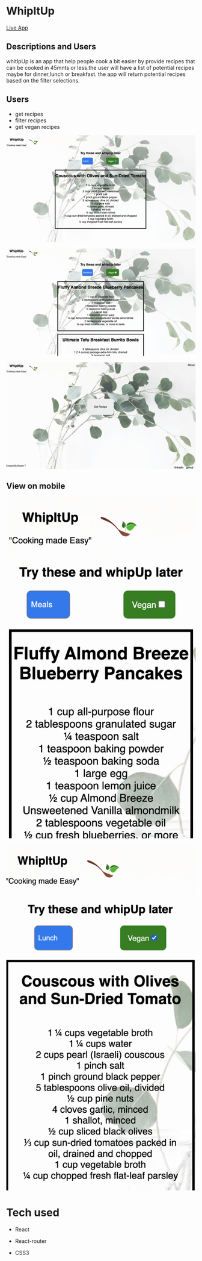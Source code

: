 # WhipItUp

[Live App](https://whipitup.besker.vercel.app/)

## Descriptions and Users

whitIpUp is an app that help people cook a bit easier by provide recipes that can be cooked in 45mnts or less.the user will have a list of potential recipes maybe for dinner,lunch or breakfast. the app will return potential recipes based on the filter selections.

## Users

- get recipes
- filter recipes
- get vegan recipes

![whipit up](img/whip1.png)

![whipit up](img/whip2.png)

![whipit up](img/whip3.png)

## View on mobile

![whipit up](img/whip1mobile.png)

![whipit up](img/whip2mobile.png)

# Tech used

- React

- React-router

- CSS3
